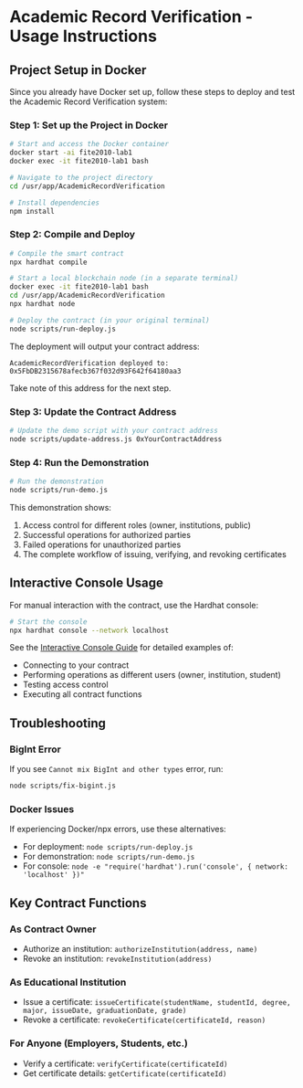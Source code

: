 # Academic Record Verification - Usage Instructions

## Project Setup in Docker

Since you already have Docker set up, follow these steps to deploy and test the Academic Record Verification system:

### Step 1: Set up the Project in Docker

```bash
# Start and access the Docker container
docker start -ai fite2010-lab1
docker exec -it fite2010-lab1 bash

# Navigate to the project directory
cd /usr/app/AcademicRecordVerification

# Install dependencies
npm install
```

### Step 2: Compile and Deploy

```bash
# Compile the smart contract
npx hardhat compile

# Start a local blockchain node (in a separate terminal)
docker exec -it fite2010-lab1 bash
cd /usr/app/AcademicRecordVerification
npx hardhat node

# Deploy the contract (in your original terminal)
node scripts/run-deploy.js
```

The deployment will output your contract address:
```
AcademicRecordVerification deployed to: 0x5FbDB2315678afecb367f032d93F642f64180aa3
```

Take note of this address for the next step.

### Step 3: Update the Contract Address

```bash
# Update the demo script with your contract address
node scripts/update-address.js 0xYourContractAddress
```

### Step 4: Run the Demonstration

```bash
# Run the demonstration
node scripts/run-demo.js
```

This demonstration shows:
1. Access control for different roles (owner, institutions, public)
2. Successful operations for authorized parties
3. Failed operations for unauthorized parties
4. The complete workflow of issuing, verifying, and revoking certificates

## Interactive Console Usage

For manual interaction with the contract, use the Hardhat console:

```bash
# Start the console
npx hardhat console --network localhost
```

See the [Interactive Console Guide](./scripts/console-guide.md) for detailed examples of:
- Connecting to your contract
- Performing operations as different users (owner, institution, student)
- Testing access control
- Executing all contract functions

## Troubleshooting

### BigInt Error

If you see `Cannot mix BigInt and other types` error, run:
```bash
node scripts/fix-bigint.js
```

### Docker Issues

If experiencing Docker/npx errors, use these alternatives:
- For deployment: `node scripts/run-deploy.js`
- For demonstration: `node scripts/run-demo.js`
- For console: `node -e "require('hardhat').run('console', { network: 'localhost' })"`

## Key Contract Functions

### As Contract Owner
- Authorize an institution: `authorizeInstitution(address, name)`
- Revoke an institution: `revokeInstitution(address)`

### As Educational Institution
- Issue a certificate: `issueCertificate(studentName, studentId, degree, major, issueDate, graduationDate, grade)`
- Revoke a certificate: `revokeCertificate(certificateId, reason)`

### For Anyone (Employers, Students, etc.)
- Verify a certificate: `verifyCertificate(certificateId)`
- Get certificate details: `getCertificate(certificateId)` 